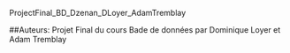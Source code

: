  ProjectFinal_BD_Dzenan_DLoyer_AdamTremblay

##Auteurs: Projet Final du cours Bade de données par Dominique Loyer et Adam Tremblay
